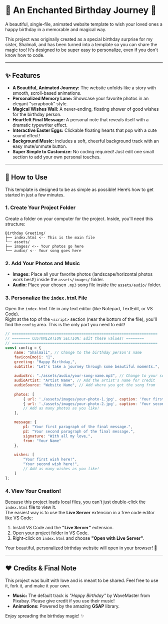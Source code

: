 # 💖 An Enchanted Birthday Journey 💖

A beautiful, single-file, animated website template to wish your loved ones a happy birthday in a memorable and magical way.

This project was originally created as a special birthday surprise for my sister, Shalmali, and has been turned into a template so you can share the magic too! It's designed to be super easy to personalize, even if you don't know how to code.

---

## ✨ Features

- **A Beautiful, Animated Journey:** The website unfolds like a story with smooth, scroll-based animations.  
- **Personalized Memory Lane:** Showcase your favorite photos in an elegant "scrapbook" style.  
- **Magical Wishes Wall:** A never-ending, floating shower of good wishes for the birthday person.  
- **Heartfelt Final Message:** A personal note that reveals itself with a dramatic typewriter effect.  
- **Interactive Easter Eggs:** Clickable floating hearts that pop with a cute sound effect!  
- **Background Music:** Includes a soft, cheerful background track with an easy mute/unmute button.  
- **Super Simple to Customize:** No coding required! Just edit one small section to add your own personal touches.  

---

## 🚀 How to Use

This template is designed to be as simple as possible! Here’s how to get started in just a few minutes.

### 1. Create Your Project Folder

Create a folder on your computer for the project. Inside, you'll need this structure:

```
Birthday Greeting/
├── index.html <-- This is the main file
└── assets/
├── images/ <-- Your photos go here
└── audio/ <-- Your song goes here
```

### 2. Add Your Photos and Music

- **Images:** Place all your favorite photos (landscape/horizontal photos work best!) inside the `assets/images/` folder.  
- **Audio:** Place your chosen `.mp3` song file inside the `assets/audio/` folder.  

### 3. Personalize the `index.html` File

Open the `index.html` file in any text editor (like Notepad, TextEdit, or VS Code).  
Right at the top of the `<script>` section (near the bottom of the file), you'll find the `config` area. This is the only part you need to edit!

```javascript
// =================================================================
// ======== CUSTOMIZATION SECTION: Edit these values! ========
// =================================================================
const config = {
    name: "Shalmali", // Change to the birthday person's name
    faviconEmoji: "🎂",
    greeting: "Happy Birthday,",
    subtitle: "Let's take a journey through some beautiful moments.",
    
    audioSrc: "./assets/audio/your-song-name.mp3", // Change to your song's file name
    audioArtist: "Artist Name", // Add the artist's name for credit
    audioSource: "Website Name", // Add where you got the song from
    
    photos: [
        { url: './assets/images/your-photo-1.jpg', caption: 'Your first caption here!' },
        { url: './assets/images/your-photo-2.jpg', caption: 'Your second caption here!' },
        // Add as many photos as you like!
    ],

    message: {
        p1: "Your first paragraph of the final message.",
        p2: "Your second paragraph of the final message.",
        signature: "With all my love,",
        from: "Your Name"
    },
    
    wishes: [
        "Your first wish here!",
        "Your second wish here!",
        // Add as many wishes as you like!
    ]
};
```
### 4. View Your Creation!

Because this project loads local files, you can't just double-click the `index.html` file to view it.  
The easiest way is to use the **Live Server** extension in a free code editor like VS Code:

1. Install VS Code and the **"Live Server"** extension.  
2. Open your project folder in VS Code.  
3. Right-click on `index.html` and choose **"Open with Live Server"**.  

Your beautiful, personalized birthday website will open in your browser! 🎉  

---

## ❤️ Credits & Final Note

This project was built with love and is meant to be shared. Feel free to use it, fork it, and make it your own.

- **Music:** The default track is *"Happy Birthday"* by WaveMaster from Pixabay. Please give credit if you use their music!  
- **Animations:** Powered by the amazing **GSAP** library.  

Enjoy spreading the birthday magic! ✨
